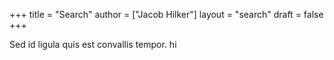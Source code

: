 +++
title = "Search"
author = ["Jacob Hilker"]
layout = "search"
draft = false
+++

Sed id ligula quis est convallis tempor.  hi